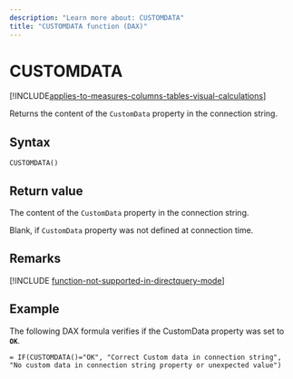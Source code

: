 ```yaml
---
description: "Learn more about: CUSTOMDATA"
title: "CUSTOMDATA function (DAX)"
---
```

# CUSTOMDATA

[!INCLUDE[applies-to-measures-columns-tables-visual-calculations](includes/applies-to-measures-columns-tables-visual-calculations.md)]

Returns the content of the `CustomData` property in the connection string.  
  
## Syntax  
  
```dax
CUSTOMDATA()  
```
  
## Return value

The content of the `CustomData` property in the connection string.  
  
Blank, if `CustomData` property was not defined at connection time.  

## Remarks

[!INCLUDE [function-not-supported-in-directquery-mode](includes/function-not-supported-in-directquery-mode.md)]

## Example

The following DAX formula verifies if the CustomData property was set to **`OK`**.
  
```dax
= IF(CUSTOMDATA()="OK", "Correct Custom data in connection string", "No custom data in connection string property or unexpected value")  
```
